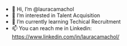 - 👋 Hi, I’m @lauracamachol
- 👀 I’m interested in Talent Acquisition
- 🌱 I’m currently learning Techical Recruitment
- 📫 You can reach me in Linkedin: https://www.linkedin.com/in/lauracamachol/

<!---
lauracamachol/lauracamachol is a ✨ special ✨ repository because its `README.md` (this file) appears on your GitHub profile.
You can click the Preview link to take a look at your changes.
--->
